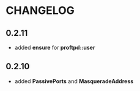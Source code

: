 # CHANGELOG

## 0.2.11

* added **ensure** for **proftpd::user**

## 0.2.10

* added **PassivePorts** and **MasqueradeAddress**
